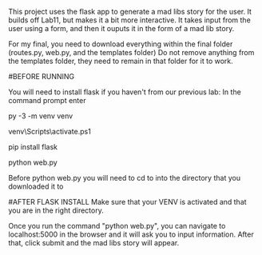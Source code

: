 This project uses the flask app to generate a mad libs story for the user. It builds off Lab11, but makes it a bit more interactive.
It takes input from the user using a form, and then it ouputs it in the form of a mad lib story. 


For my final, you need to download everything within the final folder (routes.py, web.py, and the templates folder)
Do not remove anything from the templates folder, they need to remain in that folder for it to work. 

#BEFORE RUNNING

You will need to install flask if you haven't from our previous lab:
In the command prompt enter

py -3 -m venv venv

venv\Scripts\activate.ps1

pip install flask

python web.py

Before python web.py you will need to cd to into the directory that you downloaded it to

#AFTER FLASK INSTALL
Make sure that your VENV is activated and that you are in the right directory.

Once you run the command "python web.py", you can navigate to localhost:5000 in the browser and it will ask you to input information. 
After that, click submit and the mad libs story will appear. 
